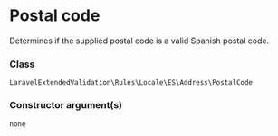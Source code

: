 # Postal code
Determines if the supplied postal code is a valid Spanish postal code.

### Class  
`LaravelExtendedValidation\Rules\Locale\ES\Address\PostalCode`

### Constructor argument(s)

```php
none
```